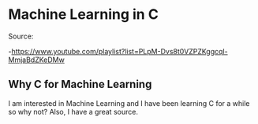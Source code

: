 # Machine Learning in C

Source:

-https://www.youtube.com/playlist?list=PLpM-Dvs8t0VZPZKggcql-MmjaBdZKeDMw

## Why C for Machine Learning

I am interested in Machine Learning and I have been 
learning C for a while so why not? Also, I have a 
great source.

